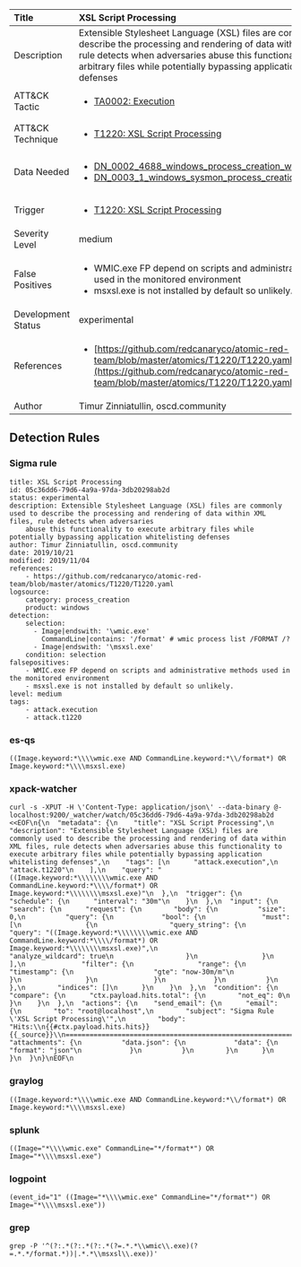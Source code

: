 | Title                | XSL Script Processing                                                                                                                                                 |
|:---------------------|:------------------------------------------------------------------------------------------------------------------------------------------------------------|
| Description          | Extensible Stylesheet Language (XSL) files are commonly used to describe the processing and rendering of data within XML files, rule detects when adversaries abuse this functionality to execute arbitrary files while potentially bypassing application whitelisting defenses                                                                                                                                           |
| ATT&amp;CK Tactic    |  <ul><li>[TA0002: Execution](https://attack.mitre.org/tactics/TA0002)</li></ul>  |
| ATT&amp;CK Technique | <ul><li>[T1220: XSL Script Processing](https://attack.mitre.org/techniques/T1220)</li></ul>  |
| Data Needed          | <ul><li>[DN_0002_4688_windows_process_creation_with_commandline](../Data_Needed/DN_0002_4688_windows_process_creation_with_commandline.md)</li><li>[DN_0003_1_windows_sysmon_process_creation](../Data_Needed/DN_0003_1_windows_sysmon_process_creation.md)</li></ul>  |
| Trigger              | <ul><li>[T1220: XSL Script Processing](../Triggers/T1220.md)</li></ul>  |
| Severity Level       | medium |
| False Positives      | <ul><li>WMIC.exe FP depend on scripts and administrative methods used in the monitored environment</li><li>msxsl.exe is not installed by default so unlikely.</li></ul>  |
| Development Status   | experimental |
| References           | <ul><li>[https://github.com/redcanaryco/atomic-red-team/blob/master/atomics/T1220/T1220.yaml](https://github.com/redcanaryco/atomic-red-team/blob/master/atomics/T1220/T1220.yaml)</li></ul>  |
| Author               | Timur Zinniatullin, oscd.community |


## Detection Rules

### Sigma rule

```
title: XSL Script Processing
id: 05c36dd6-79d6-4a9a-97da-3db20298ab2d
status: experimental
description: Extensible Stylesheet Language (XSL) files are commonly used to describe the processing and rendering of data within XML files, rule detects when adversaries
    abuse this functionality to execute arbitrary files while potentially bypassing application whitelisting defenses
author: Timur Zinniatullin, oscd.community
date: 2019/10/21
modified: 2019/11/04
references:
    - https://github.com/redcanaryco/atomic-red-team/blob/master/atomics/T1220/T1220.yaml
logsource:
    category: process_creation
    product: windows
detection:
    selection:
      - Image|endswith: '\wmic.exe'
        CommandLine|contains: '/format' # wmic process list /FORMAT /?
      - Image|endswith: '\msxsl.exe'
    condition: selection
falsepositives:
    - WMIC.exe FP depend on scripts and administrative methods used in the monitored environment
    - msxsl.exe is not installed by default so unlikely.
level: medium
tags:
    - attack.execution
    - attack.t1220

```





### es-qs
    
```
((Image.keyword:*\\\\wmic.exe AND CommandLine.keyword:*\\/format*) OR Image.keyword:*\\\\msxsl.exe)
```


### xpack-watcher
    
```
curl -s -XPUT -H \'Content-Type: application/json\' --data-binary @- localhost:9200/_watcher/watch/05c36dd6-79d6-4a9a-97da-3db20298ab2d <<EOF\n{\n  "metadata": {\n    "title": "XSL Script Processing",\n    "description": "Extensible Stylesheet Language (XSL) files are commonly used to describe the processing and rendering of data within XML files, rule detects when adversaries abuse this functionality to execute arbitrary files while potentially bypassing application whitelisting defenses",\n    "tags": [\n      "attack.execution",\n      "attack.t1220"\n    ],\n    "query": "((Image.keyword:*\\\\\\\\wmic.exe AND CommandLine.keyword:*\\\\/format*) OR Image.keyword:*\\\\\\\\msxsl.exe)"\n  },\n  "trigger": {\n    "schedule": {\n      "interval": "30m"\n    }\n  },\n  "input": {\n    "search": {\n      "request": {\n        "body": {\n          "size": 0,\n          "query": {\n            "bool": {\n              "must": [\n                {\n                  "query_string": {\n                    "query": "((Image.keyword:*\\\\\\\\wmic.exe AND CommandLine.keyword:*\\\\/format*) OR Image.keyword:*\\\\\\\\msxsl.exe)",\n                    "analyze_wildcard": true\n                  }\n                }\n              ],\n              "filter": {\n                "range": {\n                  "timestamp": {\n                    "gte": "now-30m/m"\n                  }\n                }\n              }\n            }\n          }\n        },\n        "indices": []\n      }\n    }\n  },\n  "condition": {\n    "compare": {\n      "ctx.payload.hits.total": {\n        "not_eq": 0\n      }\n    }\n  },\n  "actions": {\n    "send_email": {\n      "email": {\n        "to": "root@localhost",\n        "subject": "Sigma Rule \'XSL Script Processing\'",\n        "body": "Hits:\\n{{#ctx.payload.hits.hits}}{{_source}}\\n================================================================================\\n{{/ctx.payload.hits.hits}}",\n        "attachments": {\n          "data.json": {\n            "data": {\n              "format": "json"\n            }\n          }\n        }\n      }\n    }\n  }\n}\nEOF\n
```


### graylog
    
```
((Image.keyword:*\\\\wmic.exe AND CommandLine.keyword:*\\/format*) OR Image.keyword:*\\\\msxsl.exe)
```


### splunk
    
```
((Image="*\\\\wmic.exe" CommandLine="*/format*") OR Image="*\\\\msxsl.exe")
```


### logpoint
    
```
(event_id="1" ((Image="*\\\\wmic.exe" CommandLine="*/format*") OR Image="*\\\\msxsl.exe"))
```


### grep
    
```
grep -P '^(?:.*(?:.*(?:.*(?=.*.*\\wmic\\.exe)(?=.*.*/format.*))|.*.*\\msxsl\\.exe))'
```



